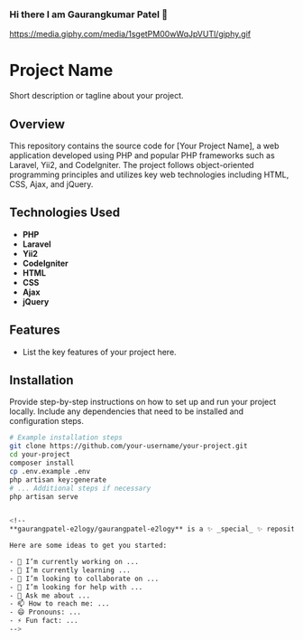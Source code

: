 ### Hi there I am Gaurangkumar Patel 👋
https://media.giphy.com/media/1sgetPM00wWqJpVUTl/giphy.gif

# Project Name

Short description or tagline about your project.

## Overview

This repository contains the source code for [Your Project Name], a web application developed using PHP and popular PHP frameworks such as Laravel, Yii2, and CodeIgniter. The project follows object-oriented programming principles and utilizes key web technologies including HTML, CSS, Ajax, and jQuery.

## Technologies Used

- **PHP**
- **Laravel**
- **Yii2**
- **CodeIgniter**
- **HTML**
- **CSS**
- **Ajax**
- **jQuery**

## Features

- List the key features of your project here.

## Installation

Provide step-by-step instructions on how to set up and run your project locally. Include any dependencies that need to be installed and configuration steps.

```bash
# Example installation steps
git clone https://github.com/your-username/your-project.git
cd your-project
composer install
cp .env.example .env
php artisan key:generate
# ... Additional steps if necessary
php artisan serve


<!--
**gaurangpatel-e2logy/gaurangpatel-e2logy** is a ✨ _special_ ✨ repository because its `README.md` (this file) appears on your GitHub profile.

Here are some ideas to get you started:

- 🔭 I’m currently working on ...
- 🌱 I’m currently learning ...
- 👯 I’m looking to collaborate on ...
- 🤔 I’m looking for help with ...
- 💬 Ask me about ...
- 📫 How to reach me: ...
- 😄 Pronouns: ...
- ⚡ Fun fact: ...
-->
